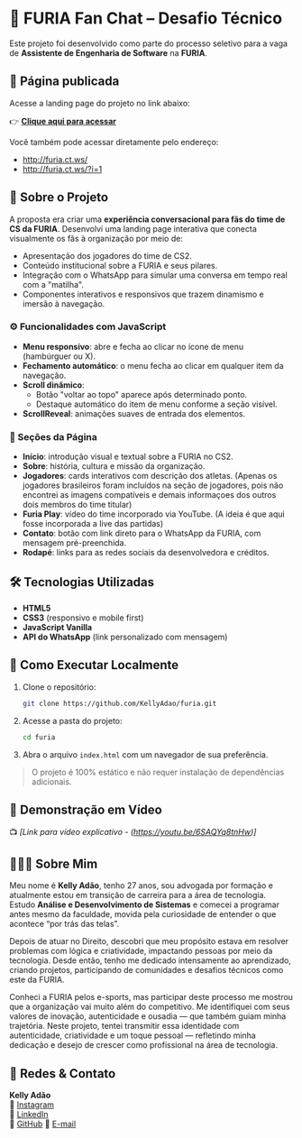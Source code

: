 # 🐺 FURIA Fan Chat – Desafio Técnico

Este projeto foi desenvolvido como parte do processo seletivo para a vaga de **Assistente de Engenharia de Software** na **FURIA**.

## 🔗 Página publicada

Acesse a landing page do projeto no link abaixo:

👉 **[Clique aqui para acessar](http://furia.ct.ws/)**

Você também pode acessar diretamente pelo endereço:

- http://furia.ct.ws/
- http://furia.ct.ws/?i=1

## 💬 Sobre o Projeto

A proposta era criar uma **experiência conversacional para fãs do time de CS da FURIA**. Desenvolvi uma landing page interativa que conecta visualmente os fãs à organização por meio de:

- Apresentação dos jogadores do time de CS2.
- Conteúdo institucional sobre a FURIA e seus pilares.
- Integração com o WhatsApp para simular uma conversa em tempo real com a "matilha".
- Componentes interativos e responsivos que trazem dinamismo e imersão à navegação.

### ⚙️ Funcionalidades com JavaScript

- **Menu responsivo**: abre e fecha ao clicar no ícone de menu (hambúrguer ou X).
- **Fechamento automático**: o menu fecha ao clicar em qualquer item da navegação.
- **Scroll dinâmico**:
  - Botão "voltar ao topo" aparece após determinado ponto.
  - Destaque automático do item de menu conforme a seção visível.
- **ScrollReveal**: animações suaves de entrada dos elementos.

### 📄 Seções da Página

- **Início**: introdução visual e textual sobre a FURIA no CS2.
- **Sobre**: história, cultura e missão da organização.
- **Jogadores**: cards interativos com descrição dos atletas. (Apenas os jogadores brasileiros foram incluídos na seção de jogadores, pois não encontrei as imagens compatíveis e demais informaçoes dos outros dois membros do time titular)
- **Furia Play**: vídeo do time incorporado via YouTube. (A ideia é que aqui fosse incorporada a live das partidas)
- **Contato**: botão com link direto para o WhatsApp da FURIA, com mensagem pré-preenchida.
- **Rodapé**: links para as redes sociais da desenvolvedora e créditos.

## 🛠️ Tecnologias Utilizadas

- **HTML5**
- **CSS3** (responsivo e mobile first)
- **JavaScript Vanilla**
- **API do WhatsApp** (link personalizado com mensagem)

## 🧪 Como Executar Localmente

1. Clone o repositório:

   ```bash
   git clone https://github.com/KellyAdao/furia.git
   ```

2. Acesse a pasta do projeto:

   ```bash
   cd furia
   ```

3. Abra o arquivo `index.html` com um navegador de sua preferência.

> O projeto é 100% estático e não requer instalação de dependências adicionais.

## 🎥 Demonstração em Vídeo

📺 _[Link para vídeo explicativo - (https://youtu.be/6SAQYq8tnHw)]_

## 👩🏻‍💻 Sobre Mim

Meu nome é **Kelly Adão**, tenho 27 anos, sou advogada por formação e atualmente estou em transição de carreira para a área de tecnologia. Estudo **Análise e Desenvolvimento de Sistemas** e comecei a programar antes mesmo da faculdade, movida pela curiosidade de entender o que acontece “por trás das telas”.

Depois de atuar no Direito, descobri que meu propósito estava em resolver problemas com lógica e criatividade, impactando pessoas por meio da tecnologia. Desde então, tenho me dedicado intensamente ao aprendizado, criando projetos, participando de comunidades e desafios técnicos como este da FURIA.

Conheci a FURIA pelos e-sports, mas participar deste processo me mostrou que a organização vai muito além do competitivo. Me identifiquei com seus valores de inovação, autenticidade e ousadia — que também guiam minha trajetória. Neste projeto, tentei transmitir essa identidade com autenticidade, criatividade e um toque pessoal — refletindo minha dedicação e desejo de crescer como profissional na área de tecnologia.

## 📱 Redes & Contato

**Kelly Adão**  
🔗 [Instagram](https://www.instagram.com/kellycode_)  
🔗 [LinkedIn](https://www.linkedin.com/in/kelly-adao/)  
🔗 [GitHub](https://github.com/KellyAdao) 
📩 [E-mail](kellyadao5@gmail.com)
